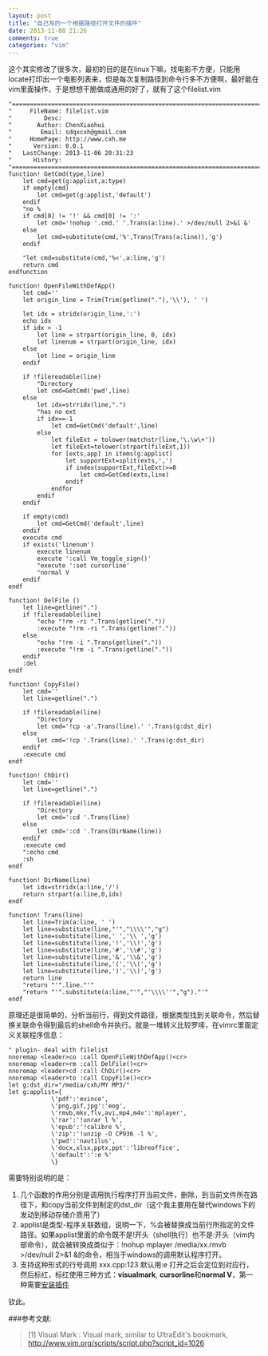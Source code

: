 ```yaml
---
layout: post
title: "自己写的一个根据路径打开文件的插件"
date: 2013-11-08 21:26
comments: true
categories: "vim"
---
```


这个其实修改了很多次，最初的目的是在linux下嘛，找电影不方便，只能用locate打印出一个电影列表来，但是每次复制路径到命令行多不方便啊，最好能在vim里面操作，于是想想干脆做成通用的好了，就有了这个filelist.vim

<!-- more -->

	"=============================================================================
	"     FileName: filelist.vim
	"         Desc:
	"       Author: ChenXiaohui
	"        Email: sdqxcxh@gmail.com
	"     HomePage: http://www.cxh.me
	"      Version: 0.0.1
	"   LastChange: 2013-11-06 20:31:23
	"      History:
	"=============================================================================
	function! GetCmd(type,line)
		let cmd=get(g:applist,a:type)
		if empty(cmd)
			let cmd=get(g:applist,'default')
		endif
		"no %
		if cmd[0] != '!' && cmd[0] != ':'
			let cmd='!nohup '.cmd.' '.Trans(a:line).' >/dev/null 2>&1 &'
	    else
			let cmd=substitute(cmd,'%',Trans(Trans(a:line)),'g')
		endif

		"let cmd=substitute(cmd,'%<',a:line,'g')
		return cmd
	endfunction

	function! OpenFileWithDefApp()
		let cmd=''
		let origin_line = Trim(Trim(getline("."),'\\'), ' ')

	    let idx = stridx(origin_line,':')
	    echo idx
	    if idx > -1
	        let line = strpart(origin_line, 0, idx)
	        let linenum = strpart(origin_line, idx)
	    else
	        let line = origin_line
	    endif

	    if !filereadable(line)
			"Directory
			let cmd=GetCmd('pwd',line)
		else
			let idx=strridx(line,".")
			"has no ext
			if idx==-1
				let cmd=GetCmd('default',line)
			else
	            let fileExt = tolower(matchstr(line,'\.\w\+'))
				let fileExt=tolower(strpart(fileExt,1))
				for [exts,app] in items(g:applist)
					let supportExt=split(exts,',')
					if index(supportExt,fileExt)>=0
						let cmd=GetCmd(exts,line)
					endif
				endfor
			endif
		endif

		if empty(cmd)
			let cmd=GetCmd('default',line)
		endif
	    execute cmd
	    if exists('linenum')
	        execute linenum
	        execute ':call Vm_toggle_sign()'
	        "execute ':set cursorline'
	        "normal V
	    endif
	endf

	function! DelFile ()
		let line=getline(".")
		if !filereadable(line)
			"echo "!rm -ri ".Trans(getline("."))
			:execute "!rm -ri ".Trans(getline("."))
		else
			"echo "!rm -i ".Trans(getline("."))
			:execute "!rm -i ".Trans(getline("."))
		endif
		:del
	endf

	function! CopyFile()
		let cmd=''
		let line=getline(".")

		if !filereadable(line)
			"Directory
			let cmd='!cp -a'.Trans(line).' '.Trans(g:dst_dir)
		else
			let cmd='!cp '.Trans(line).' '.Trans(g:dst_dir)
		endif
		:execute cmd
	endf

	function! ChDir()
		let cmd=''
		let line=getline(".")

		if !filereadable(line)
			"Directory
			let cmd=':cd '.Trans(line)
		else
			let cmd=':cd '.Trans(DirName(line))
		endif
		:execute cmd
		":echo cmd
		:sh
	endf

	function! DirName(line)
		let idx=strridx(a:line,'/')
		return strpart(a:line,0,idx)
	endf

	function! Trans(line)
	    let line=Trim(a:line, ' ')
		let line=substitute(line,"'","\\\\'","g")
		let line=substitute(line,' ','\\ ','g')
		let line=substitute(line,'!','\\!','g')
		let line=substitute(line,'#','\\#','g')
		let line=substitute(line,'&','\\&','g')
		let line=substitute(line,'(','\\(','g')
		let line=substitute(line,')','\\)','g')
		return line
		"return "'".line."'"
		"return "'".substitute(a:line,"'","'\\\\''","g")."'"
	endf
  
  原理还是很简单的，分析当前行，得到文件路径，根据类型找到关联命令，然后替换关联命令得到最后的shell命令并执行。就是一堆转义比较罗嗦，在vimrc里面定义关联程序信息：

	" plugin- deal with filelist
	nnoremap <leader>co :call OpenFileWithDefApp()<cr>
	nnoremap <leader>rm :call DelFile()<cr>
	nnoremap <leader>cd :call ChDir()<cr>
	nnoremap <leader>to :call CopyFile()<cr>
	let g:dst_dir="/media/cxh/MY MP3/"
	let g:applist={
	            \'pdf':'evince',
	            \'png,gif,jpg':'eog',
	            \'rmvb,mkv,flv,avi,mp4,m4v':'mplayer',
	            \'rar':'!unrar l %',
	            \'epub':'!calibre %',
	            \'zip':'!unzip -O CP936 -l %',
	            \'pwd':'nautilus',
	            \'docx,xlsx,pptx,ppt':'libreoffice',
	            \'default':':e %'
	            \}
	
  需要特别说明的是：

  1. 几个函数的作用分别是调用执行程序打开当前文件，删除，到当前文件所在路径下，和copy当前文件到制定的dst_dir（这个我主要用在替代windows下的发动到移动存储介质用了）
  2. applist是类型-程序关联数组，说明一下，%会被替换成当前行所指定的文件路径。如果applist里面的命令既不是!开头（shell执行）也不是:开头（vim内部命令），就会被转换成类似于：!nohup mplayer /media/xx.rmvb >/dev/null 2>&1 &的命令，相当于windows的调用默认程序打开。
  3. 支持这种形式的行号调用 xxx.cpp:123 默认用:e 打开之后会定位到对应行，然后标红，标红使用三种方式：**visualmark**, **cursorline**和**normal V**，第一种需要[安装插件][1]

  钦此。

[1]: http://www.vim.org/scripts/script.php?script_id=1026 "Visual Mark : Visual mark, similar to UltraEdit's bookmark"

###参考文献:

>\[1] Visual Mark : Visual mark, similar to UltraEdit's bookmark, <http://www.vim.org/scripts/script.php?script_id=1026>
